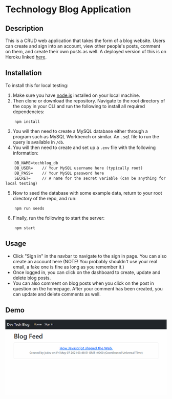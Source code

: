# Technology Blog Application

## Description

This is a CRUD web application that takes the form of a blog website. Users can create and sign into an account, view other people's posts, comment on them, and create their own posts as well. A deployed version of this is on Heroku linked [here](https://tranquil-river-08815.herokuapp.com/).

## Installation

To install this for local testing:

1. Make sure you have [node.js](https://nodejs.dev/) installed on your local machine.
2. Then clone or download the repository. Navigate to the root directory of the copy in your CLI and run the following to install all required dependencies:
```
    npm install
```
3. You will then need to create a MySQL database either through a program such as MySQL Workbench or similar. An `.sql` file to run the query is available in `/db`.
4. You will then need to create and set up a `.env` file with the following information:
```
    DB_NAME=techblog_db
    DB_USER=    // Your MySQL username here (typically root)
    DB_PASS=    // Your MySQL password here
    SECRET=     // A name for the secret variable (can be anything for local testing)
```
5. Now to seed the database with some example data, return to your root directory of the repo, and run:
```
    npm run seeds
```
6. Finally, run the following to start the server:
```
    npm start
```
## Usage

* Click "Sign in" in the navbar to navigate to the sign in page. You can also create an account here (NOTE! You probably shouldn't use your real email, a fake one is fine as long as you remember it.)
* Once logged in, you can click on the dashboard to create, update and delete blog posts.
* You can also comment on blog posts when you click on the post in question on the homepage. After your comment has been created, you can update and delete comments as well.

## Demo

![demo](./img/techblogdemo.gif)